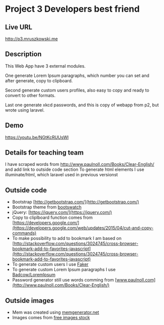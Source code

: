 
# Project 3 Developers best friend

## Live URL
<http://p3.mruszkowski.me>

## Description
This Web App have 3 external modules. 

One generate Lorem Ipsum paragraphs, which number you can set and after generate, copy to clipboard.

Second generate custom users profiles, also easy to copy and ready to convert to other formats.

Last one generate xkcd passwords, and this is copy of webapp from p2, but wrote using laravel.

## Demo
https://youtu.be/NGtKcRUUsWI

## Details for teaching team

I have scraped words from http://www.paulnoll.com/Books/Clear-English/ and add link to outside code section
To generate html elements I use illuminate/html, which laravel used in previous versionst

## Outside code
* Bootstrap [http://getbootstrap.com/](http://getbootstrap.com/)
* Bootstrap theme from [bootswatch](http://bootswatch.com/sandstone/)
* jQuery: [https://jquery.com/](https://jquery.com/)
* Copy to cliplboard function comes from [https://developers.google.com/](https://developers.google.com/web/updates/2015/04/cut-and-copy-commands)
* To make possibility to add to bookmark I am based on [http://stackoverflow.com/questions/3024745/cross-browser-bookmark-add-to-favorites-javascript](http://stackoverflow.com/questions/3024745/cross-browser-bookmark-add-to-favorites-javascript)
* To generate custom users I use [Faker](https://github.com/fzaninotto/Faker)
* To generate custom Lorem Ipsum paragraphs I use [Badcow/LoremIpsum](https://github.com/Badcow/LoremIpsum)
* Password generator still use words comming from [www.paulnoll.com](http://www.paulnoll.com/Books/Clear-English/)

## Outside images
* Mem was created using [memgenerator.net](http://memegenerator.net/)
* Images comes from [free images stock](https://www.pexels.com/)
